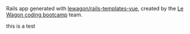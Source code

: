 Rails app generated with [lewagon/rails-templates-vue](https://github.com/lewagon/rails-templates/tree/vue), created by the [Le Wagon coding bootcamp](https://www.lewagon.com) team.


this is a test
